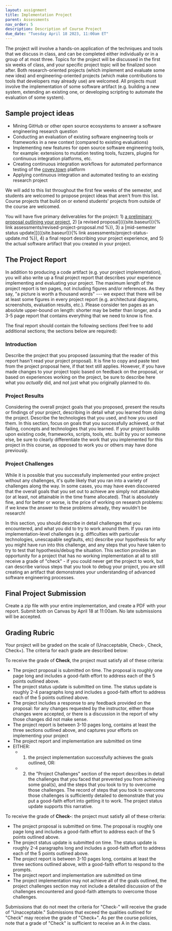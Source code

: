 ```yaml
---
layout: assignment
title: Implementation Project
parent: Assessments
nav_order: 5
description: Description of Course Project
due_date: "Tuesday April 18 2023, 11:00am ET"
---
```


The project will involve a hands-on application of the techniques and tools that we discuss in class, and can be completed either individually or in a group of at most three. Topics for the project will be discussed in the first six weeks of class, and your specific project topic will be finalized soon after. Both research-oriented projects (which implement and evaluate some new idea) and engineering-oriented projects (which make contributions to tools that developers may already use) are welcomed. All projects must involve the implementation of some software artifact (e.g. building a new system, extending an existing one, or developing scripting to automate the evaluation of some system). 


## Sample project ideas
* Mining GitHub or other open source ecosystems to answer a software engineering research question
* Conducting an evaluation of existing software engineering tools or frameworks in a new context (compared to existing evaluations)
* Implementing new features for open source software engineering tools, for example: extensions to mutation testing tools, fuzzers, plugins for continuous integration platforms, etc.
* Creating continuous integration workflows for automated performance testing of the [covey.town](https://github.com/neu-se/covey.town) platform
* Applying continuous integration and automated testing to an existing research project

We will add to this list throughout the first few weeks of the semester, and students are welcomed to propose project ideas that aren't from this list. Course projects that build on or extend students' projects from outside of the course are welcomed.

You will have five primary deliverables for the project: 1) [a preliminary proposal outlining your project]({{site.baseurl}}/asessments/project-proposal), 2) [a revised proposal]({{site.baseurl}}{% link assessments/revised-project-proposal.md %}), 3) a [mid-semester status update]]({{site.baseurl}}{% link assessments/project-status-update.md %}), 4) a final report describing your project experience, and 5) the actual software artifact that you created in your project.


## The Project Report
In addition to producing a code artifact (e.g. your project implementation), you will also write up a final project report that describes your experience implementing and evaluating your project. The maximum length of the project report is ten pages, not including figures and/or references. As they say, "a picture is worth a thousand words" --- we expect that there will be at least some figures in every project report (e.g. architectural diagrams, screenshots, evaluation results, etc.). Please consider ten pages as an absolute upper-bound on length: shorter may be better than longer, and a 3-5 page report that contains everything that we need to know is fine.

The final report should contain the following sections (feel free to add additional sections; the sections below are required):

### Introduction
Describe the project that you proposed (assuming that the reader of this report hasn't read your project proposal). It is fine to copy and paste text from the project proposal here, if that text still applies. However, if you have made changes to your project topic based on feedback on the proposal, or based on experiences working on the project, be sure to describe here what you *actually* did, and not just what you originally planned to do.

### Project Results
Considering the overall project goals that you proposed, present the results or findings of your project, describing in detail what you learned from doing the project. Describe the technologies that you used, and how you used them. In this section, focus on goals that you successfully achieved, or that failing, concepts and technologies that you learned. If your project builds upon existing code, frameworks, scripts, tools, etc. built by you or someone else, be sure to clearly differentiate the work that you implemented for this project in this course, as opposed to work you or others may have done previously.

### Project Challenges
While it is possible that you successfully implemented your entire project without any challenges, it's quite likely that you ran into a variety of challenges along the way. In some cases, you may have even discovered that the overall goals that you set out to achieve are simply not attainable (or at least, not attainable in the time frame allocated). That is absolutely fine, and for better or worse, is the price of working on research problems: if we knew the answer to these problems already, they wouldn't be research!

In this section, you should describe in detail challenges that you encountered, and what you did to try to work around them. If you ran into implementation-level challenges (e.g. difficulties with particular technologies, unescapable segfaults, etc) describe your hypothesis for *why* you might have run into this challenge, and any steps that you have taken to try to test that hypothesis/debug the situation. This section provides an opportunity for a project that has no working implementation at all to still receive a grade of "check" - if you could never get the project to work, but can describe various steps that you took to debug your project, you are still creating an artifact that demonstrates your understanding of advanced software engineering processes.

## Final Project Submission
Create a zip file with your entire implementation, and create a PDF with your report. Submit both on Canvas by April 18 at 11:00am. No late submissions will be accepted. 

## Grading Rubric
Your project will be graded on the scale of (Unacceptable, Check-, Check, Check+). The criteria for each grade are described below:

To receive the grade of **Check**, the project must satisfy all of these criteria:
* The project proposal is submitted on time. The proposal is roughly one page long and includes a good-faith effort to address each of the 5 points outlined above.
* The project status update is submitted on time. The status update is roughly 2-4 paragraphs long and includes a good-faith effort to address each of the 5 points outlined above.
* The project includes a response to any feedback provided on the proposal: for any changes requested by the instructor, either those changes were accepted, or there is a discussion in the report of why those changes did not make sense.
* The project report is between 3-10 pages long, contains at least the three sections outlined above, and captures your efforts on implementing your project
* The project report and implementation are submitted on time
* EITHER:
	* 1) the project implementation successfully achieves the goals outlined, OR:
	* 2) the "Project Challenges" section of the report describes in detail the challenges that you faced that prevented you from achieving some goal(s), and the steps that you took to try to overcome those challenges. The record of steps that you took to overcome those challenges is sufficiently detailed to demonstrate that you put a good-faith effort into getting it to work. The project status update supports this narrative.
	
To receive the grade of **Check-**: the project must satisfy all of these criteria:
* The project proposal is submitted on time. The proposal is roughly one page long and includes a good-faith effort to address each of the 5 points outlined above.
* The project status update is submitted on time. The status update is roughly 2-4 paragraphs long and includes a good-faith effort to address each of the 5 points outlined above.
* The project report is between 3-10 pages long, contains at least the three sections outlined above, with a good-faith effort to respond to the prompts.
* The project report and implementation are submitted on time
* The project implementation may not achieve all of the goals outlined, the project challenges section may not include a detailed discussion of the challenges encountered and good-faith attempts to overcome those challenges.


Submissions that do not meet the criteria for "Check-" will receive the grade of "Unacceptable." Submissions that exceed the qualities outlined for "Check" may receive the grade of "Check+". As per the course policies, note that a grade of "Check" is sufficient to receive an A in the class.
